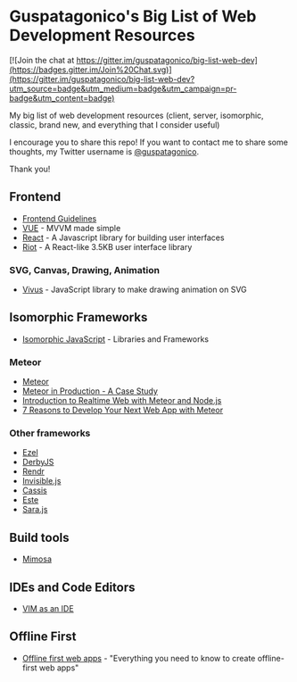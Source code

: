 # Guspatagonico's Big List of Web Development Resources

[![Join the chat at https://gitter.im/guspatagonico/big-list-web-dev](https://badges.gitter.im/Join%20Chat.svg)](https://gitter.im/guspatagonico/big-list-web-dev?utm_source=badge&utm_medium=badge&utm_campaign=pr-badge&utm_content=badge)

My big list of web development resources (client, server, isomorphic, classic, brand new, and everything that I consider useful)

I encourage you to share this repo!
If you want to contact me to share some thoughts, my Twitter username is [@guspatagonico](http://twitter.com/guspatagonico).

Thank you!

## Frontend
- [Frontend Guidelines](https://github.com/bendc/frontend-guidelines)
- [VUE](http://vuejs.org)  - MVVM made simple
- [React](http://facebook.github.io/react/) - A Javascript library for building user interfaces
- [Riot](https://muut.com/riotjs/) - A React-like 3.5KB user interface library

### SVG, Canvas, Drawing, Animation
- [Vivus](https://github.com/maxwellito/vivus) - JavaScript library to make drawing animation on SVG

## Isomorphic Frameworks
- [Isomorphic JavaScript](http://isomorphic.net/) - Libraries and Frameworks

### Meteor

- [Meteor](https://www.meteor.com)
- [Meteor in Production - A Case Study](https://meteorhacks.com/meteor-in-production-a-case-study.html)
- [Introduction to Realtime Web with Meteor and Node.js](https://www.andrewmunsell.com/blog/introduction-to-realtime-web-meteor-and-nodejs)
- [7 Reasons to Develop Your Next Web App with Meteor](http://www.sitepoint.com/7-reasons-develop-next-web-app-meteor/)

### Other frameworks

- [Ezel](http://ezeljs.com/)
- [DerbyJS](http://derbyjs.com/)
- [Rendr](https://github.com/rendrjs/rendr)
- [Invisible.js](http://invisiblejs.github.io/)
- [Cassis](http://tantek.pbworks.com/w/page/19402872/CassisProject)
- [Este](https://github.com/steida/este)
- [Sara.js](http://sarajs.github.io/)


## Build tools
- [Mimosa](http://mimosa.io/)

## IDEs and Code Editors
- [VIM as an IDE](https://github.com/jez/vim-as-an-ide)

## Offline First
- [Offline first web apps](https://github.com/pazguille/offline-first) - "Everything you need to know to create offline-first web apps"
